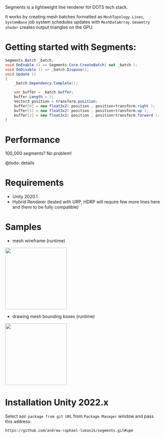 Segments is a lightweight line renderer for DOTS tech stack.

It works by creating mesh batches formatted as `MeshTopology.Lines`, `SystemBase` job system schedules updates with `MeshDataArray`. `Geometry shader` creates output triangles on the GPU.

# Getting started with Segments:
```csharp
Segments.Batch _batch;
void OnEnable () => Segments.Core.CreateBatch( out _batch );
void OnDisable () => _batch.Dispose();
void Update ()
{
	_batch.Dependency.Complete();

	var buffer = _batch.buffer;
	buffer.Length = 3;
	Vector3 position = transform.position;
	buffer[0] = new float3x2( position , position+transform.right );
	buffer[1] = new float3x2( position , position+transform.up );
	buffer[2] = new float3x2( position , position+transform.forward );
}
```
# Performance

100_000 segments? No problem!

@todo: details

# Requirements
- Unity 2020.1
- Hybrid Renderer
(tested with URP, HDRP will require few more lines here and there to be fully compatible)

# Samples
- mesh wireframe (runtime)
<img src="https://i.imgur.com/NCC71mD.gif" height="200">

- drawing mesh bounding boxes (runtime)
<img src="https://i.imgur.com/J1mzvSbl.jpg" height="200">

# Installation Unity 2022.x
Select `Add package from git URL` from `Package Manager` window and pass this address:
```
https://github.com/andrew-raphael-lukasik/segments.git#upm
```
